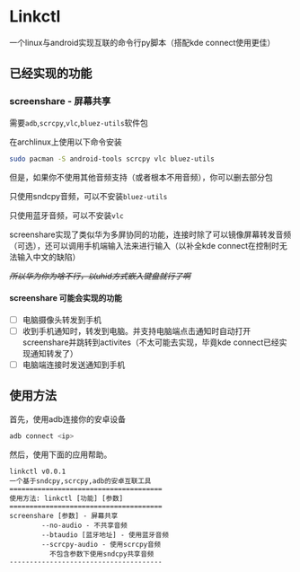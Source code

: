 # Linkctl

一个linux与android实现互联的命令行py脚本（搭配kde connect使用更佳）

## 已经实现的功能

### screenshare - 屏幕共享

需要`adb`,`scrcpy`,`vlc`,`bluez-utils`软件包

在archlinux上使用以下命令安装
``` bash
sudo pacman -S android-tools scrcpy vlc bluez-utils
```

但是，如果你不使用其他音频支持（或者根本不用音频），你可以删去部分包

只使用sndcpy音频，可以不安装`bluez-utils`

只使用蓝牙音频，可以不安装`vlc`

screenshare实现了类似华为多屏协同的功能，连接时除了可以镜像屏幕转发音频（可选），还可以调用手机端输入法来进行输入（以补全kde connect在控制时无法输入中文的缺陷）

*~~所以华为你为啥不行，以uhid方式嵌入键盘就行了啊~~*

#### screenshare 可能会实现的功能

- [ ] 电脑摄像头转发到手机
- [ ] 收到手机通知时，转发到电脑。并支持电脑端点击通知时自动打开screenshare并跳转到activites（不太可能去实现，毕竟kde connect已经实现通知转发了）
- [ ] 电脑端连接时发送通知到手机

## 使用方法

首先，使用adb连接你的安卓设备

``` bash
adb connect <ip>
```

然后，使用下面的应用帮助。

```
linkctl v0.0.1
一个基于sndcpy,scrcpy,adb的安卓互联工具
======================================
使用方法: linkctl [功能] [参数]
======================================
screenshare [参数] - 屏幕共享
        --no-audio - 不共享音频
        --btaudio [蓝牙地址] - 使用蓝牙音频
        --scrcpy-audio - 使用scrcpy音频
          不包含参数下使用sndcpy共享音频
--------------------------------------
```